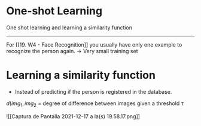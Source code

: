 ---
---

# One-shot Learning
One shot learning and learning a similarity function
***

For [[19. W4 - Face Recognition]] you usually have only one example to recognize the person again.
-> Very small training set

# Learning a similarity function
- Instead of predicting if the person is registered in the database.

$d(img_1, img_2$ = degree of difference between images given a threshold $\tau$

![[Captura de Pantalla 2021-12-17 a la(s) 19.58.17.png]]